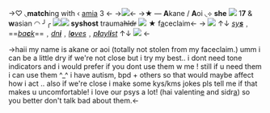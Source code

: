 ->♡ ◟**match**ing with ‹ [amia](https://rentry.co/kyomotos/) 3 <-
->![](https://media.discordapp.net/attachments/1034185872918188042/1050816592663019520/IMG_20221209_184904.png)<-
->★ — **A**kane / **A**oi  ◟⟡ **she** ![](https://i.imgur.com/BdzGTWo.gif) 1**7** & **w**asian ◠
 ╯╭ ![](https://f2.toyhou.se/file/f2-toyhou-se/images/45748156_2GI5PzMbhhpbr7l.png)![](https://f2.toyhou.se/file/f2-toyhou-se/images/22461367_6dbVESX2prlanqz.png?1623251708) **syshost** trauma~~hldr~~ ![](https://terror.crd.co/assets/images/gallery10/50d52841.png?v=6420771f) ★ f[a](https://hanakokun.fandom.com/es/wiki/Akane_Aoi)ceclaim<-
->   ![](https://gifs.crd.co/assets/images/gallery02/0d2a87bd.gif?v=5f0408ba) ↑↓ *[sy**s**](https://rentry.co/carnival-happy)*﹐==*[ba**c**k](https://rentry.co/AyumuFujinos)*==﹐*[dn**i**](https://listography.com/dni)*﹐*[l**o**ves](https://rentry.co/aoives)*﹐*[p**l**ayl**i**st](https://open.spotify.com/playlist/5LiT4PeqGzrLR0aHVoxBd7?si=9516321b9c28460d)* ↑↓  ![](https://gifs.crd.co/assets/images/gallery02/f22b4b60.gif?v=5f0408ba)
<-

->haii my name is akane or aoi (totally
not stolen from my faceclaim.) umm i
can be a little dry if we're not close but
i try my best.. i dont need tone indicators
and i would prefer if you dont use them
w me ! still if u need them i can use them
^\_^ i have autism, bpd + others so that
would maybe affect how i act .. also if
we're close i make some kys/kms jokes
pls tell me if that makes u uncomfortable!
i love our psys a lot! (hai valentin[e](https://rentry.co/goodbyecharlotte) and sidr[a](https://rentry.co/shiftedsolarspectrum))
so you better don't talk bad about them.<-